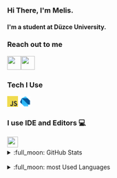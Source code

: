 









### Hi There, I'm Melis.
#### I'm a student at Düzce University.

### Reach out to me

[<img height="32" width="32" src="https://img.icons8.com/external-justicon-lineal-color-justicon/64/000000/external-linkedin-social-media-justicon-lineal-color-justicon.png" align="left" />][Linkedin]
[<img height="32" width="32" src="https://img.icons8.com/fluency/48/000000/instagram-new.png" align="left" />][Instagram]

<br />
<br />

### Tech I Use

<img 
src ="https://raw.githubusercontent.com/voodootikigod/logo.js/master/js.png" height="25" width="25"> <img src ="https://raw.githubusercontent.com/github/explore/80688e429a7d4ef2fca1e82350fe8e3517d3494d/topics/dart/dart.png" height="25" width="25">










### I use IDE and Editors 💻

<img src = "https://img.icons8.com/color/48/000000/visual-studio-code-2019.png" height="25" width="25">

<details>
<summary> :full_moon: GitHub Stats </summary>
<img src = "https://github-readme-stats.vercel.app/api?username=Nolemm&theme=bear">
</details>

<br />

<details>
<summary> :full_moon: most Used Languages </summary>
<img src = "https://github-readme-stats.vercel.app/api/top-langs/?username=Nolemm&layout=compact&theme=bear">
</details>

[Linkedin]: https://www.linkedin.com/in/melisa-kaplan-37aa4a209/
[Instagram]: https://www.instagram.com/melskplan/
